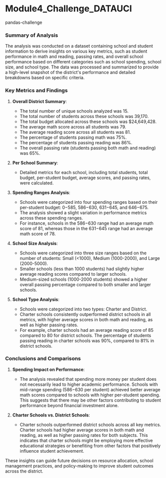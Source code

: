 # Module4_Challenge_DATAUCI
pandas-challenge

### Summary of Analysis

The analysis was conducted on a dataset containing school and student information to derive insights on various key metrics, such as student performance in math and reading, passing rates, and overall school performance based on different categories such as school spending, school size, and school type. The data was processed and summarized to provide a high-level snapshot of the district's performance and detailed breakdowns based on specific criteria.

### Key Metrics and Findings

1. **Overall District Summary**:
    - The total number of unique schools analyzed was 15.
    - The total number of students across these schools was 39,170.
    - The total budget allocated across these schools was $24,649,428.
    - The average math score across all students was 79.
    - The average reading score across all students was 81.
    - The percentage of students passing math was 75%.
    - The percentage of students passing reading was 86%.
    - The overall passing rate (students passing both math and reading) was 65%.

2. **Per School Summary**:
    - Detailed metrics for each school, including total students, total budget, per-student budget, average scores, and passing rates, were calculated.

3. **Spending Ranges Analysis**:
    - Schools were categorized into four spending ranges based on their per-student budget: $0-$585, $586-$630, $631-$645, and $646-$675.
    - The analysis showed a slight variation in performance metrics across these spending ranges.
    - For instance, schools in the $586-$630 range had an average math score of 81, whereas those in the $631-$645 range had an average math score of 78.

4. **School Size Analysis**:
    - Schools were categorized into three size ranges based on the number of students: Small (<1000), Medium (1000-2000), and Large (2000-5000).
    - Smaller schools (less than 1000 students) had slightly higher average reading scores compared to larger schools.
    - Medium-sized schools (1000-2000 students) showed a higher overall passing percentage compared to both smaller and larger schools.

5. **School Type Analysis**:
    - Schools were categorized into two types: Charter and District.
    - Charter schools consistently outperformed district schools in all metrics, with higher average scores in both math and reading, as well as higher passing rates.
    - For example, charter schools had an average reading score of 85 compared to 80 for district schools. The percentage of students passing reading in charter schools was 90%, compared to 81% in district schools.

### Conclusions and Comparisons

1. **Spending Impact on Performance**:
    - The analysis revealed that spending more money per student does not necessarily lead to higher academic performance. Schools with mid-range spending ($586-$630 per student) achieved better average math scores compared to schools with higher per-student spending. This suggests that there may be other factors contributing to student performance beyond financial investment alone.

2. **Charter Schools vs. District Schools**:
    - Charter schools outperformed district schools across all key metrics. Charter schools had higher average scores in both math and reading, as well as higher passing rates for both subjects. This indicates that charter schools might be employing more effective educational strategies or benefiting from other factors that positively influence student achievement.

These insights can guide future decisions on resource allocation, school management practices, and policy-making to improve student outcomes across the district.
